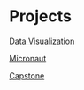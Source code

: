 # Projects

[Data Visualization](https://shivsakthivel.github.io/Monopoly-Visualizations)

[Micronaut](https://shivsakthivel.github.io/Micronaut)

[Capstone](https://shivsakthivel.github.io/DSC180B-Capstone)
